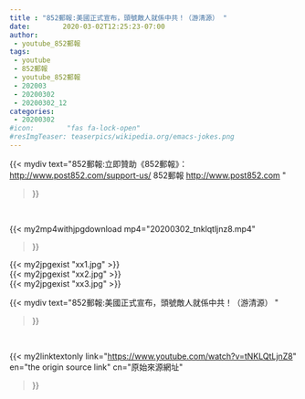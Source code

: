 ```yaml
---
title : "852郵報:美國正式宣布，頭號敵人就係中共！（游清源） "
date:        2020-03-02T12:25:23-07:00
author:
 - youtube_852郵報
tags:
 - youtube
 - 852郵報
 - youtube_852郵報
 - 202003
 - 20200302
 - 20200302_12
categories:
 - 20200302
#icon:        "fas fa-lock-open"
#resImgTeaser: teaserpics/wikipedia.org/emacs-jokes.png
---
```


{{< mydiv text="852郵報:立即贊助《852郵報》： http://www.post852.com/support-us/  852郵報 http://www.post852.com "
>}}
<br>


{{< my2mp4withjpgdownload mp4="20200302_tnklqtljnz8.mp4"
>}}

{{< my2jpgexist "xx1.jpg" >}}<br>
{{< my2jpgexist "xx2.jpg" >}}<br>
{{< my2jpgexist "xx3.jpg" >}}<br>



{{< mydiv text="852郵報:美國正式宣布，頭號敵人就係中共！（游清源） "
>}}
<br>

{{< my2linktextonly link="https://www.youtube.com/watch?v=tNKLQtLjnZ8"
en="the origin source link" cn="原始來源網址"
>}}


<br>

